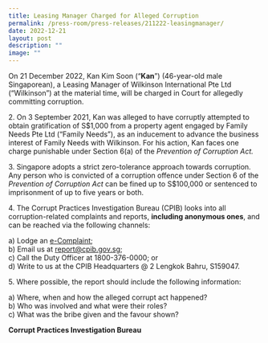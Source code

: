 ```yaml
---
title: Leasing Manager Charged for Alleged Corruption
permalink: /press-room/press-releases/211222-leasingmanager/
date: 2022-12-21
layout: post
description: ""
image: ""
---
```

On 21 December 2022, Kan Kim Soon (“**Kan**”) (46-year-old male Singaporean), a Leasing Manager of Wilkinson International Pte Ltd (“Wilkinson”) at the material time, will be charged in Court for allegedly committing corruption.

2\. On 3 September 2021, Kan was alleged to have corruptly attempted to obtain gratification of S$1,000 from a property agent engaged by Family Needs Pte Ltd (“Family Needs”), as an inducement to advance the business interest of Family Needs with Wilkinson. For his action, Kan faces one charge punishable under Section 6(a) of the _Prevention of Corruption Act._

3\. Singapore adopts a strict zero-tolerance approach towards corruption. Any person who is convicted of a corruption offence under Section 6 of the _Prevention of Corruption Act_ can be fined up to S$100,000 or sentenced to imprisonment of up to five years or both.

4\. The Corrupt Practices Investigation Bureau (CPIB) looks into all corruption-related complaints and reports, **including anonymous ones**, and can be reached via the following channels:

a) Lodge an [e-Complaint](/e-services/e-complaint-for-corrupt-conduct);<br>
b) Email us at <a class="spamspan" href="mailto:report@cpib.gov.sg">report@cpib.gov.sg</a>;<br />
c) Call the Duty Officer at 1800-376-0000; or<br />
d) Write to us at the CPIB Headquarters @ 2 Lengkok Bahru, S159047.

5\. Where possible, the report should include the following information:

a) Where, when and how the alleged corrupt act happened?<br />
b) Who was involved and what were their roles?<br />
c) What was the bribe given and the favour shown?

**Corrupt Practices Investigation Bureau**
